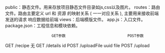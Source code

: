 public：静态文件。用来存放项目静态文件目录如js,css以及图片。
routes：路由文件。路由主要定义 url 和 资源 的映射关系 ( 一一对应关系 ),
主要用来接收前端发送的请求 响应数据给前端
views：后端模版文件。
app.js：入口文件。
package.json：工程信息和模块依赖。

                         GET参数                            POST参数
GET   /recipe           无
GET   /details          id
POST  /uploadFile                                          uuid file
POST  /upload                                               



















